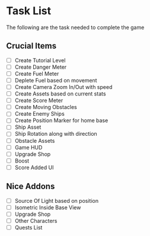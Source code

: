 # Task List

The following are the task needed to complete the game

## Crucial Items

- [ ] Create Tutorial Level
- [ ] Create Danger Meter
- [ ] Create Fuel Meter
- [ ] Deplete Fuel based on movement
- [ ] Create Camera Zoom In/Out with speed
- [ ] Create Assets based on current stats
- [ ] Create Score Meter
- [ ] Create Moving Obstacles
- [ ] Create Enemy Ships
- [ ] Create Position Marker for home base
- [ ] Ship Asset
- [ ] Ship Rotation along with direction
- [ ] Obstacle Assets
- [ ] Game HUD
- [ ] Upgrade Shop
- [ ] Boost
- [ ] Score Added UI

## Nice Addons

- [ ] Source Of Light based on position
- [ ] Isometric Inside Base View
- [ ] Upgrade Shop
- [ ] Other Characters
- [ ] Quests List
